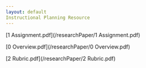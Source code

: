 ```yaml
---
layout: default
Instructional Planning Resource
---
```

[1 Assignment.pdf](/researchPaper/1 Assignment.pdf)

[0 Overview.pdf](/researchPaper/0 Overview.pdf)

[2 Rubric.pdf](/researchPaper/2 Rubric.pdf)